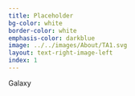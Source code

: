 ```yaml
---
title: Placeholder 
bg-color: white
border-color: white
emphasis-color: darkblue
image: ../../images/About/TA1.svg
layout: text-right-image-left
index: 1
---
```


Galaxy